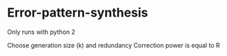 # Error-pattern-synthesis
Only runs with python 2 

Choose generation size (k) and redundancy 
Correction power is equal to R
